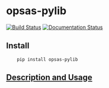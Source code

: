 # opsas-pylib
[![Build Status](https://github.com/calmzhu/opsas-pylib/workflows/build/badge.svg)](https://github.com/calmzhu/opsas-pylib/actions)
[![Documentation Status](https://readthedocs.org/projects/opsas-pylib/badge/?version=latest)](https://readthedocs.org/projects/opsas-pylib/builds/)


## Install
```
    pip install opsas-pylib 
```

## [Description and Usage](https://opsas-pylib.readthedocs.io/en/latest/)



